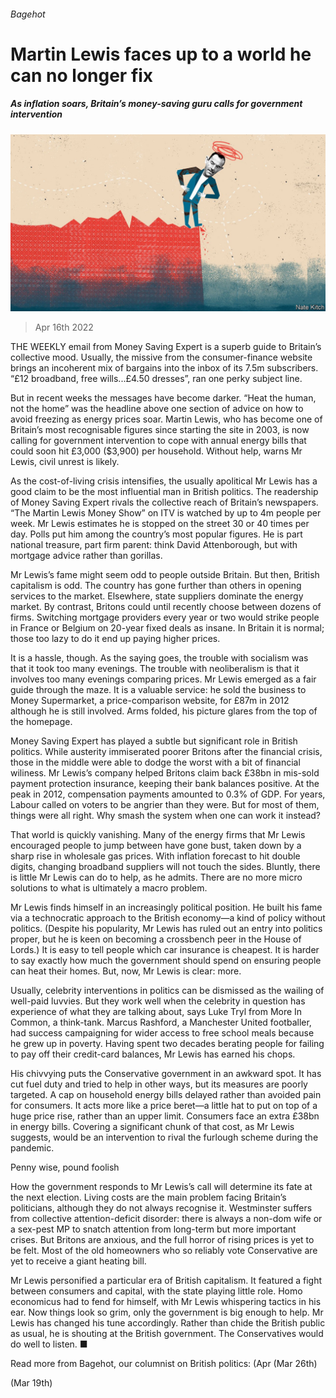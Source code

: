 ###### Bagehot

# Martin Lewis faces up to a world he can no longer fix 

##### As inflation soars, Britain’s money-saving guru calls for government intervention 

![image](images/20220416_BRD000_0.jpg) 

> Apr 16th 2022 

THE WEEKLY email from Money Saving Expert is a superb guide to Britain’s collective mood. Usually, the missive from the consumer-finance website brings an incoherent mix of bargains into the inbox of its 7.5m subscribers. “£12 broadband, free wills...£4.50 dresses”, ran one perky subject line.

But in recent weeks the messages have become darker. “Heat the human, not the home” was the headline above one section of advice on how to avoid freezing as energy prices soar. Martin Lewis, who has become one of Britain’s most recognisable figures since starting the site in 2003, is now calling for government intervention to cope with annual energy bills that could soon hit £3,000 ($3,900) per household. Without help, warns Mr Lewis, civil unrest is likely.


As the cost-of-living crisis intensifies, the usually apolitical Mr Lewis has a good claim to be the most influential man in British politics. The readership of Money Saving Expert rivals the collective reach of Britain’s newspapers. “The Martin Lewis Money Show” on ITV is watched by up to 4m people per week. Mr Lewis estimates he is stopped on the street 30 or 40 times per day. Polls put him among the country’s most popular figures. He is part national treasure, part firm parent: think David Attenborough, but with mortgage advice rather than gorillas.

Mr Lewis’s fame might seem odd to people outside Britain. But then, British capitalism is odd. The country has gone further than others in opening services to the market. Elsewhere, state suppliers dominate the energy market. By contrast, Britons could until recently choose between dozens of firms. Switching mortgage providers every year or two would strike people in France or Belgium on 20-year fixed deals as insane. In Britain it is normal; those too lazy to do it end up paying higher prices.

It is a hassle, though. As the saying goes, the trouble with socialism was that it took too many evenings. The trouble with neoliberalism is that it involves too many evenings comparing prices. Mr Lewis emerged as a fair guide through the maze. It is a valuable service: he sold the business to Money Supermarket, a price-comparison website, for £87m in 2012 although he is still involved. Arms folded, his picture glares from the top of the homepage.

Money Saving Expert has played a subtle but significant role in British politics. While austerity immiserated poorer Britons after the financial crisis, those in the middle were able to dodge the worst with a bit of financial wiliness. Mr Lewis’s company helped Britons claim back £38bn in mis-sold payment protection insurance, keeping their bank balances positive. At the peak in 2012, compensation payments amounted to 0.3% of GDP. For years, Labour called on voters to be angrier than they were. But for most of them, things were all right. Why smash the system when one can work it instead?

That world is quickly vanishing. Many of the energy firms that Mr Lewis encouraged people to jump between have gone bust, taken down by a sharp rise in wholesale gas prices. With inflation forecast to hit double digits, changing broadband suppliers will not touch the sides. Bluntly, there is little Mr Lewis can do to help, as he admits. There are no more micro solutions to what is ultimately a macro problem.

Mr Lewis finds himself in an increasingly political position. He built his fame via a technocratic approach to the British economy—a kind of policy without politics. (Despite his popularity, Mr Lewis has ruled out an entry into politics proper, but he is keen on becoming a crossbench peer in the House of Lords.) It is easy to tell people which car insurance is cheapest. It is harder to say exactly how much the government should spend on ensuring people can heat their homes. But, now, Mr Lewis is clear: more.

Usually, celebrity interventions in politics can be dismissed as the wailing of well-paid luvvies. But they work well when the celebrity in question has experience of what they are talking about, says Luke Tryl from More In Common, a think-tank. Marcus Rashford, a Manchester United footballer, had success campaigning for wider access to free school meals because he grew up in poverty. Having spent two decades berating people for failing to pay off their credit-card balances, Mr Lewis has earned his chops.

His chivvying puts the Conservative government in an awkward spot. It has cut fuel duty and tried to help in other ways, but its measures are poorly targeted. A cap on household energy bills delayed rather than avoided pain for consumers. It acts more like a price beret—a little hat to put on top of a huge price rise, rather than an upper limit. Consumers face an extra £38bn in energy bills. Covering a significant chunk of that cost, as Mr Lewis suggests, would be an intervention to rival the furlough scheme during the pandemic.

Penny wise, pound foolish

How the government responds to Mr Lewis’s call will determine its fate at the next election. Living costs are the main problem facing Britain’s politicians, although they do not always recognise it. Westminster suffers from collective attention-deficit disorder: there is always a non-dom wife or a sex-pest MP to snatch attention from long-term but more important crises. But Britons are anxious, and the full horror of rising prices is yet to be felt. Most of the old homeowners who so reliably vote Conservative are yet to receive a giant heating bill.

Mr Lewis personified a particular era of British capitalism. It featured a fight between consumers and capital, with the state playing little role. Homo economicus had to fend for himself, with Mr Lewis whispering tactics in his ear. Now things look so grim, only the government is big enough to help. Mr Lewis has changed his tune accordingly. Rather than chide the British public as usual, he is shouting at the British government. The Conservatives would do well to listen. ■

Read more from Bagehot, our columnist on British politics: (Apr  (Mar 26th)

 (Mar 19th)

